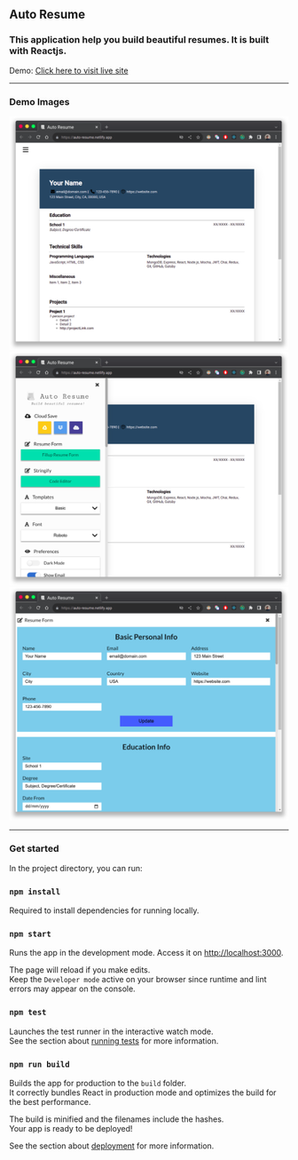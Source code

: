 ## Auto Resume

### This application help you build beautiful resumes. It is built with Reactjs.

Demo: [Click here to visit live site](https://auto-resume.netlify.app/)

<hr>

### Demo Images

![Demo_image_1](demo_image_1.png)
![Demo_image_2](demo_image_2.png)
![Demo_image_3](demo_image_3.png)

<hr>

### Get started

In the project directory, you can run:

### `npm install`

Required to install dependencies for running locally.

### `npm start`

Runs the app in the development mode. Access it on [http://localhost:3000](http://localhost:3000).

The page will reload if you make edits.<br>
Keep the `Developer mode` active on your browser since runtime and lint errors may appear on the console.

### `npm test`

Launches the test runner in the interactive watch mode.<br>
See the section about [running tests](https://facebook.github.io/create-react-app/docs/running-tests) for more information.

### `npm run build`

Builds the app for production to the `build` folder.<br>
It correctly bundles React in production mode and optimizes the build for the best performance.

The build is minified and the filenames include the hashes.<br>
Your app is ready to be deployed!

See the section about [deployment](https://facebook.github.io/create-react-app/docs/deployment) for more information.
